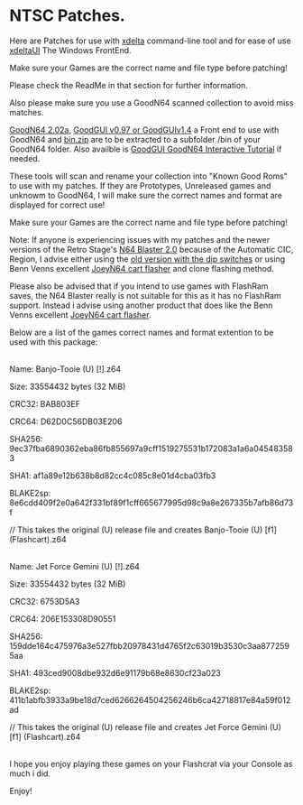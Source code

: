 # NTSC Patches.

Here are Patches for use with [xdelta](http://xdelta.org/) command-line tool and for ease of use [xdeltaUI](https://www.romhacking.net/utilities/598/) The Windows FrontEnd.

Make sure your Games are the correct name and file type before patching!

Please check the ReadMe in that section for further information.

Also please make sure you use a GoodN64 scanned collection to avoid miss matches.

[GoodN64 2.02a](https://www.emutalk.net/threads/goodn64-2-02a.12068/), [GoodGUI v0.97 or GoodGUIv1.4](https://www.emutalk.net/threads/goodgui-v0-97.29155/) a Front end to use with GoodN64 and [bin.zip](https://www.emutalk.net/threads/bin-zip.12070/) are to be extracted to a subfolder /bin of your GoodN64 folder. Also availble is [GoodGUI GoodN64 Interactive Tutorial](https://www.emutalk.net/threads/goodgui-goodn64-tutorial.28965/) if needed.

These tools will scan and rename your collection into "Known Good Roms" to use with my patches. If they are Prototypes, Unreleased games and unknowm to GoodN64, I will make sure the correct names and format are displayed for correct use!

Make sure your Games are the correct name and file type before patching!

Note: If anyone is experiencing issues with my patches and the newer versions of the Retro Stage's [N64 Blaster 2.0](https://retrostage.net/?product=n64-blaster-2-0) because of the Automatic CIC, Region, I advise either using the [old version with the dip switches](https://web.archive.org/web/20210622192800/https://retrostage.net/?product=n64-blaster-2-0)  or using Benn Venns excellent [JoeyN64 cart flasher](https://bennvenn.myshopify.com/products/joeyn64-cart-flasher) and clone flashing method.

Please also be advised that if you intend to use games with FlashRam saves, the N64 Blaster really is not suitable for this as it has no FlashRam support. Instead i advise using another product that does like the Benn Venns excellent [JoeyN64 cart flasher](https://bennvenn.myshopify.com/products/joeyn64-cart-flasher).

Below are a list of the games correct names and format extention to be used with this package:
<br>
</br>

Name: Banjo-Tooie (U) [!].z64

Size: 33554432 bytes (32 MiB)

CRC32: BAB803EF

CRC64: D62D0C56DB03E206

SHA256: 9ec37fba6890362eba86fb855697a9cff1519275531b172083a1a6a045483583

SHA1: af1a89e12b638b8d82cc4c085c8e01d4cba03fb3

BLAKE2sp: 8e6cdd409f2e0a642f331bf89f1cff665677995d98c9a8e267335b7afb86d73f

// This takes the original (U) release file and creates Banjo-Tooie (U) [f1] (Flashcart).z64
<br>
</br>

Name: Jet Force Gemini (U) [!].z64

Size: 33554432 bytes (32 MiB)

CRC32: 6753D5A3

CRC64: 206E153308D90551

SHA256: 159dde164c475976a3e527fbb20978431d4765f2c63019b3530c3aa8772595aa

SHA1: 493ced9008dbe932d6e91179b68e8630cf23a023

BLAKE2sp: 411b1abfb3933a9be18d7ced6266264504256246b6ca42718817e84a59f012ad

// This takes the original (U) release file and creates Jet Force Gemini (U) [f1] (Flashcart).z64
<br>
</br>

I hope you enjoy playing these games on your Flashcrat via your Console as much i did.
<p>
</p>
Enjoy!